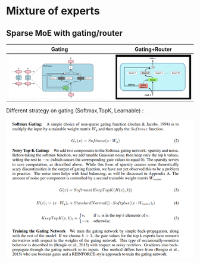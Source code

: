
# Mixture of experts

## Sparse MoE with gating/router
Gating          |  Gating+Router
:-------------------------:|:-------------------------:
![smoe](assets/Gating_MoE.png)|![ssmoe](assets/Gating_Router_MoE.png) 


Different strategy on gating (Softmax,TopK, Learnable) :

![assets](assets/Gating_Strategy.png)
